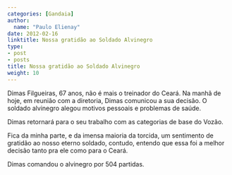 ```yaml
---
categories: [Gandaia]
author:
  name: "Paulo Elienay"
date: 2012-02-16
linktitle: Nossa gratidão ao Soldado Alvinegro
type:
- post
- posts
title: Nossa gratidão ao Soldado Alvinegro
weight: 10
---
```

Dimas Filgueiras, 67 anos, não é mais o treinador do Ceará. Na manhã de hoje, em reunião com a diretoria, Dimas comunicou a sua decisão. O soldado alvinegro alegou motivos pessoais e problemas de saúde. 

Dimas retornará para o seu trabalho com as categorias de base do Vozão.

Fica da minha parte, e da imensa maioria da torcida, um sentimento de gratidão ao nosso eterno soldado, contudo, entendo que essa foi a melhor decisão tanto pra ele como para o Ceará.

Dimas comandou o alvinegro por 504 partidas.
